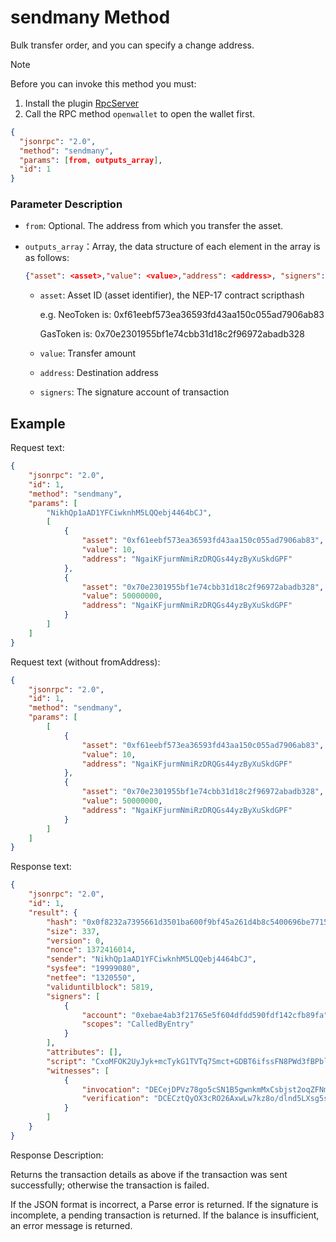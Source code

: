 ﻿# sendmany Method

Bulk transfer order, and you can specify a change address.

> [!Note]
>
> Before you can invoke this method you must:
>
> 1. Install the plugin [RpcServer](https://github.com/neo-project/neo-plugins/releases) 
> 2. Call the RPC method `openwallet` to open the wallet first.

```json
{
  "jsonrpc": "2.0",
  "method": "sendmany",
  "params": [from, outputs_array],
  "id": 1
}
```

### Parameter Description

* `from`: Optional. The address from which you transfer the asset.

* `outputs_array`：Array, the data structure of each element in the array is as follows:

  ```json
  {"asset": <asset>,"value": <value>,"address": <address>, "signers": <signers>}
  ```

  * `asset`: Asset ID (asset identifier),  the NEP-17 contract scripthash
  
    e.g. NeoToken is: 0xf61eebf573ea36593fd43aa150c055ad7906ab83
  
    GasToken is: 0x70e2301955bf1e74cbb31d18c2f96972abadb328
  
  * `value`: Transfer amount
  
  * `address`: Destination address
  
  * `signers`: The signature account of transaction

## Example

Request text:

```json
{
    "jsonrpc": "2.0",
    "id": 1,
    "method": "sendmany",
    "params": [
        "NikhQp1aAD1YFCiwknhM5LQQebj4464bCJ",
        [
            {
                "asset": "0xf61eebf573ea36593fd43aa150c055ad7906ab83",
                "value": 10,
                "address": "NgaiKFjurmNmiRzDRQGs44yzByXuSkdGPF"
            },
            {
                "asset": "0x70e2301955bf1e74cbb31d18c2f96972abadb328",
                "value": 50000000,
                "address": "NgaiKFjurmNmiRzDRQGs44yzByXuSkdGPF"
            }
        ]
    ]
}
```

Request text (without fromAddress):

```json
{
    "jsonrpc": "2.0",
    "id": 1,
    "method": "sendmany",
    "params": [
        [
            {
                "asset": "0xf61eebf573ea36593fd43aa150c055ad7906ab83",
                "value": 10,
                "address": "NgaiKFjurmNmiRzDRQGs44yzByXuSkdGPF"
            },
            {
                "asset": "0x70e2301955bf1e74cbb31d18c2f96972abadb328",
                "value": 50000000,
                "address": "NgaiKFjurmNmiRzDRQGs44yzByXuSkdGPF"
            }
        ]
    ]
}
```

Response text:

```json
{
    "jsonrpc": "2.0",
    "id": 1,
    "result": {
        "hash": "0x0f8232a7395661d3501ba600f9bf45a261d4b8c5400696be771562b223d35358",
        "size": 337,
        "version": 0,
        "nonce": 1372416014,
        "sender": "NikhQp1aAD1YFCiwknhM5LQQebj4464bCJ",
        "sysfee": "19999080",
        "netfee": "1320550",
        "validuntilblock": 5819,
        "signers": [
            {
                "account": "0xebae4ab3f21765e5f604dfdd590fdf142cfb89fa",
                "scopes": "CalledByEntry"
            }
        ],
        "attributes": [],
        "script": "CxoMFOK2UyJyk+mcTykG1TVTq7Smct+GDBT6ifssFN8PWd3fBPblZRfys0qu6xTAHwwIdHJhbnNmZXIMFIOrBnmtVcBQoTrUP1k26nP16x72QWJ9W1I5CwKA8PoCDBTitlMicpPpnE8pBtU1U6u0pnLfhgwU+on7LBTfD1nd3wT25WUX8rNKrusUwB8MCHRyYW5zZmVyDBQos62rcmn5whgds8t0Hr9VGTDicEFifVtSOQ==",
        "witnesses": [
            {
                "invocation": "DECejDPVz78go5cSN1B5gwnkmMxCsbjst2oqZFNmzFR75xjfVnYqpnwfzROAImrmC40MN6fis9MqMD/zEHcf71cu",
                "verification": "DCECztQyOX3cRO26AxwLw7kz8o/dlnd5LXsg5sA23aqs8eILQZVEDXg="
            }
        ]
    }
}
```

Response Description:

Returns the transaction details as above if the transaction was sent successfully; otherwise the transaction is failed.

If the JSON format is incorrect, a Parse error is returned. If the signature is incomplete, a pending transaction is returned. If the balance is insufficient, an error message is returned.
